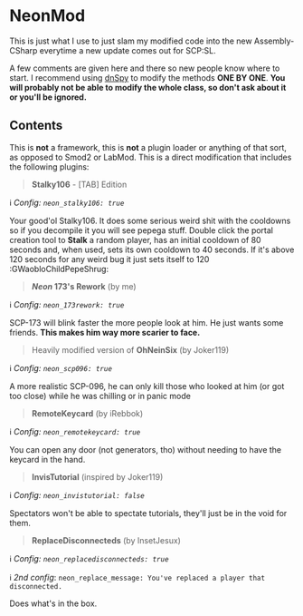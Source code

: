 # NeonMod

This is just what I use to just slam my modified code into the new Assembly-CSharp everytime a new update comes out for SCP:SL.

A few comments are given here and there so new people know where to start. I recommend using [dnSpy](https://github.com/0xd4d/dnSpy) to modify the methods **ONE BY ONE**. **You will probably not be able to modify the whole class, so don't ask about it or you'll be ignored.**

## Contents
This is **not** a framework, this is **not** a plugin loader or anything of that sort, as opposed to Smod2 or LabMod. This is a direct modification that includes the following plugins:

> **Stalky106** - [TAB] Edition

:information_source: *Config: `neon_stalky106: true`*

Your good'ol Stalky106. It does some serious weird shit with the cooldowns so if you decompile it you will see pepega stuff.
Double click the portal creation tool to **Stalk** a random player, has an initial cooldown of 80 seconds and, when used, sets its own cooldown to 40 seconds. If it's above 120 seconds for any weird bug it just sets itself to 120 :GWaobloChildPepeShrug: 

> ***Neon* 173's Rework** (by me)

:information_source:  *Config: `neon_173rework: true`*

SCP-173 will blink faster the more people look at him. He just wants some friends. **This makes him way more scarier to face.**

> Heavily modified version of **OhNeinSix** (by Joker119)

:information_source: *Config: `neon_scp096: true`*

A more realistic SCP-096, he can only kill those who looked at him (or got too close) while he was chilling or in panic mode

> **RemoteKeycard** (by iRebbok)

:information_source: *Config: `neon_remotekeycard: true`*

You can open any door (not generators, tho) without needing to have the keycard in the hand.

> **InvisTutorial** (inspired by Joker119)

:information_source: *Config: `neon_invistutorial: false`*

Spectators won't be able to spectate tutorials, they'll just be in the void for them.

> **ReplaceDisconnecteds** (by InsetJesux)

:information_source: *Config: `neon_replacedisconnecteds: true`*

:information_source: *2nd config*: `neon_replace_message: You've replaced a player that disconnected.`

Does what's in the box.
